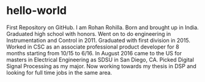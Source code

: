 # hello-world
First Repository on GitHub. 
I am Rohan Rohilla.
Born and brought up in India.
Graduated high school with honors.
Went on to do engineering in Instrumentation and Control in 2011. Graduated with first division in 2015.
Worked in CSC as an associate professional product developer for 8 months starting from 10/15 to 6/16.
In August 2016 came to the US for masters in Electrical Engineering as SDSU in San Diego, CA.
Picked Digital Signal Processing as my major. 
Now working towards my thesis in DSP and looking for full time jobs in the same area.

